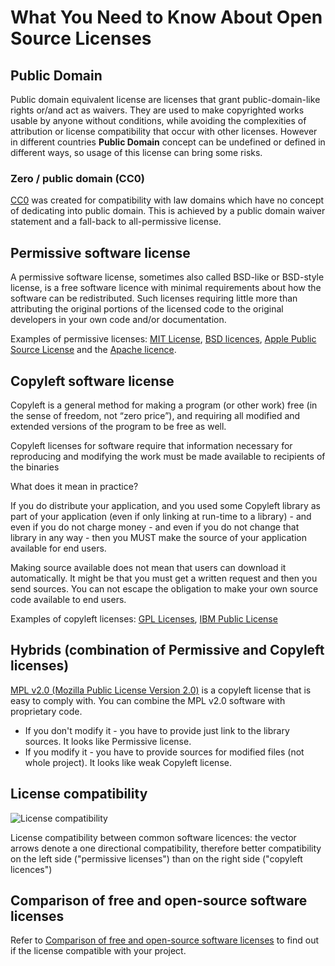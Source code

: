 # What You Need to Know About Open Source Licenses

## Public Domain

Public domain equivalent license are licenses that grant public-domain-like rights or/and act as waivers. They are used to make copyrighted works usable by anyone without conditions, while avoiding the complexities of attribution or license compatibility that occur with other licenses. However in different countries **Public Domain** concept can be undefined or defined in different ways, so usage of this license can bring some risks.

### Zero / public domain (CC0)

[CC0](https://en.wikipedia.org/wiki/Creative_Commons_license#Zero_.2F_public_domain)  was created for compatibility with law domains which have no concept of dedicating into public domain. This is achieved by a public domain waiver statement and a fall-back to all-permissive license.

## Permissive software license

A permissive software license, sometimes also called BSD-like or BSD-style license, is a free software licence with minimal requirements about how the software can be redistributed. Such licenses requiring little more than attributing the original portions of the licensed code to the original developers in your own code and/or documentation.

Examples of permissive licenses: [MIT License](https://en.wikipedia.org/wiki/MIT_License), [BSD licences](https://en.wikipedia.org/wiki/BSD_licenses), [Apple Public Source License](https://en.wikipedia.org/wiki/Apple_Public_Source_License) and the [Apache licence](https://en.wikipedia.org/wiki/Apache_License).

## Copyleft software license

Copyleft is a general method for making a program (or other work) free (in the sense of freedom, not “zero price”), and requiring all modified and extended versions of the program to be free as well. 

Copyleft licenses for software require that information necessary for reproducing and modifying the work must be made available to recipients of the binaries

What does it mean in practice? 

If you do distribute your application, and you used some Copyleft library as part of your application (even if only linking at run-time to a library) - and even if you do not charge money - and even if you do not change that library in any way - then you MUST make the source of your application available for end users.

Making source available does not mean that users can download it automatically. It might be that you must get a written request and then you send sources. You can not escape the obligation to make your own source code available to end users.

Examples of copyleft licenses: [GPL Licenses](https://en.wikipedia.org/wiki/GNU_General_Public_License), [IBM Public License](https://en.wikipedia.org/wiki/IBM_Public_License)

## Hybrids (combination of Permissive and Copyleft licenses)

[MPL v2.0 (Mozilla Public License Version 2.0)](https://www.mozilla.org/en-US/MPL/2.0/) is a copyleft license that is easy to comply with. You can combine the MPL v2.0 software with proprietary code.

* If you don't modify it - you have to provide just link to the library sources. It looks like Permissive license.
* If you modify it - you have to provide sources for modified files (not whole project). It looks like weak Copyleft license.

## License compatibility

![License compatibility](https://upload.wikimedia.org/wikipedia/commons/1/1d/Floss-license-slide-image.png)

License compatibility between common software licences: the vector arrows denote a one directional compatibility, therefore better compatibility on the left side ("permissive licenses") than on the right side ("copyleft licences")

## Comparison of free and open-source software licenses

Refer to [Comparison of free and open-source software licenses](https://en.wikipedia.org/wiki/Comparison_of_free_and_open-source_software_licenses) to find out if the license compatible with your project.


